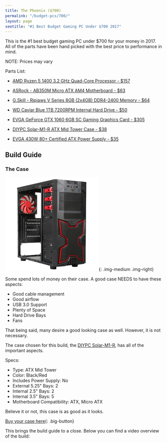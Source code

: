 ```yaml
---
title: The Phoenix ($700)
permalink: "/budget-pcs/700/"
layout: page
seotitle: "#1 Best Budget Gaming PC Under $700 2017" 
---
```


This is the #1 best budget gaming PC under $700 for your money in 2017. All of the parts have been hand picked with the best price to performance in mind.

NOTE: Prices may vary 

Parts List: 

* [AMD Ryzen 5 1400 3.2 GHz Quad-Core Processor - $157](https://www.amazon.com/gp/product/B06XKWT8J4/ref=as_li_qf_sp_asin_il_tl?ie=UTF8&tag=cryptocurrency06-20&camp=1789&creative=9325&linkCode=as2&creativeASIN=B06XKWT8J4&linkId=54aed5114182dc4ba9178085f844d3f5)

* [ASRock - AB350M Micro ATX AM4 Motherboard - $63](https://www.amazon.com/gp/product/B06X9LN3QK/ref=as_li_qf_sp_asin_il_tl?ie=UTF8&tag=cryptocurrency06-20&camp=1789&creative=9325&linkCode=as2&creativeASIN=B06X9LN3QK&linkId=f6f55287ac06445f3097836d1db39bf8)

* [G.Skill - Ripjaws V Series 8GB (2x4GB) DDR4-2400 Memory - $64](https://www.amazon.com/gp/product/B013GHSKR8/ref=as_li_qf_sp_asin_il_tl?ie=UTF8&tag=cryptocurrency06-20&camp=1789&creative=9325&linkCode=as2&creativeASIN=B013GHSKR8&linkId=cd0a46b4e924ad049f20f1bd6ad7d132)

* [WD Caviar Blue 1TB 7200RPM Internal Hard Drive - $50](https://www.amazon.com/gp/product/B0088PUEPK/ref=as_li_qf_sp_asin_il_tl?ie=UTF8&tag=cryptocurrency06-20&camp=1789&creative=9325&linkCode=as2&creativeASIN=B0088PUEPK&linkId=92713d72ad8e96e9e4bdccd0b918b0a4)

* [EVGA GeForce GTX 1060 6GB SC Gaming Graphics Card - $305](https://www.amazon.com/gp/product/B01IPVSLTC/ref=as_li_qf_sp_asin_il_tl?ie=UTF8&tag=cryptocurrency06-20&camp=1789&creative=9325&linkCode=as2&creativeASIN=B01IPVSLTC&linkId=732291cfa0ea4c1484fc72ca80483f10)

* [DIYPC Solar-M1-R ATX Mid Tower Case - $38](https://www.amazon.com/gp/product/B01JN0S5X6/ref=as_li_qf_sp_asin_il_tl?ie=UTF8&tag=cryptocurrency06-20&camp=1789&creative=9325&linkCode=as2&creativeASIN=B01JN0S5X6&linkId=a5f310ac379a54af454a54c714f6b5ef)

* [EVGA 430W 80+ Certified ATX Power Supply - $35](https://www.amazon.com/gp/product/B00H33SDR4/ref=as_li_qf_sp_asin_il_tl?ie=UTF8&tag=cryptocurrency06-20&camp=1789&creative=9325&linkCode=as2&creativeASIN=B00H33SDR4&linkId=9380d6567192c5f51a4715e9bf5eb2a7)

## Build Guide

### The Case 
![DIYPC Solar-M1-R](/img/case/solarm1.png "DIYPC Solar-M1-R"){: .img-medium .img-right}


Some spend lots of money on their case. A good case NEEDS to have these aspects: 

* Good cable management
* Good airflow
* USB 3.0 Support
* Plenty of Space 
* Hard Drive Bays 
* Fans

That being said, many desire a good looking case as well. However, it is not necessary. 

The case chosen for this build, the [DIYPC Solar-M1-R](https://www.amazon.com/gp/product/B01JN0S5X6/ref=as_li_qf_sp_asin_il_tl?ie=UTF8&tag=cryptocurrency06-20&camp=1789&creative=9325&linkCode=as2&creativeASIN=B01JN0S5X6&linkId=a5f310ac379a54af454a54c714f6b5ef), has all of the important aspects.  

Specs: 

* Type: ATX Mid Tower
* Color: Black/Red
* Includes Power Supply: No
* External 5.25" Bays: 2
* Internal 2.5" Bays: 2
* Internal 3.5" Bays: 5
* Motherboard Compatibility: ATX, Micro ATX

Believe it or not, this case is as good as it looks. 

[Buy your case here](https://www.amazon.com/gp/product/B01JN0S5X6/ref=as_li_qf_sp_asin_il_tl?ie=UTF8&tag=cryptocurrency06-20&camp=1789&creative=9325&linkCode=as2&creativeASIN=B01JN0S5X6&linkId=a5f310ac379a54af454a54c714f6b5ef){: .big-button}

This brings the build guide to a close. Below you can find a video overview of the build:

<a id="video"></a>



